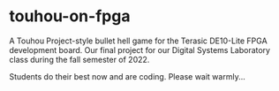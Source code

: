 # touhou-on-fpga
A Touhou Project-style bullet hell game for the Terasic DE10-Lite FPGA development board. Our final project for our Digital Systems Laboratory class during the fall semester of 2022.

Students do their best now and are coding. Please wait warmly...

